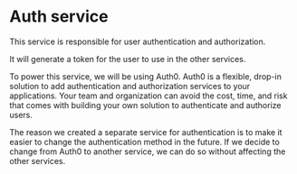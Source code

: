 # Auth service
This service is responsible for user authentication and authorization.

It will generate a token for the user to use in the other services.

To power this service, we will be using Auth0. Auth0 is a flexible, drop-in solution to add authentication and authorization services to your applications. Your team and organization can avoid the cost, time, and risk that comes with building your own solution to authenticate and authorize users.

The reason we created a separate service for authentication is to make it easier to change the authentication method in the future. If we decide to change from Auth0 to another service, we can do so without affecting the other services.